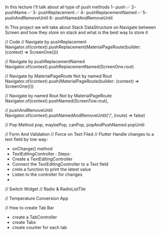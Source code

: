 In this lecture I'll talk about all type of push methods
1- push  ✅
2- pushName ✅
3- pushReplacement ✅
4- pushReplacementNamed ✅
5- pushAndRemoveUntil
6- pushNamedAndRemoveUntil

In This project we will take about Stack DataStructure on Navigate 
between Screen and how they store on stack and what is the best way to 
store it 

// Code
// Navigate by pushReplacement
Navigator.of(context).pushReplacement(MaterialPageRoute(builder: (context) => ScreenOne()))

// Navigate by pushReplacementNamed
Navigator.of(context).pushReplacementNamed(ScreenOne.rout)

// Navigate by MaterialPageRoute Not by named Rout
Navigator.of(context).push(MaterialPageRoute(builder: (context) => ScreenOne()))

// Navigate by named Rout  Not by  MaterialPageRoute
Navigator.of(context).pushNamed(ScreenTow.rout),

// pushAndRemoveUntil
Navigator.of(context).pushNamedAndRemoveUntil('/', (route) => false)


// Pop Method
pop, 
maybePop,
canPop,
popAndPushNamed 
popUntil

// Form And Validation
// Force on Text Filed
// Flutter Handle changes to a text field by tow way:
- onChange() method
- TextEditingController : Steps:
- Create a TextEditingController
- Connect the TextEditingController to a Text field
- crete a function to print the latest value
- Listen to the controller for changes
- 
// Switch Widget
// Radio & RadioListTile

//  Temperature Conversion App

// How to create Tab Bar
- create a TabController
- create Tabs
- create counter for each tab